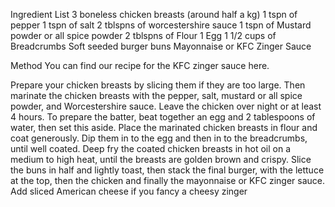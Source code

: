 Ingredient List
3 boneless chicken breasts (around half a kg)
1 tspn of pepper
1 tspn of salt
2 tblspns of worcestershire sauce
1 tspn of Mustard powder or all spice powder
2 tblspns of Flour
1 Egg
1 1/2 cups of Breadcrumbs
Soft seeded burger buns
Mayonnaise or KFC Zinger Sauce

Method
You can find our recipe for the KFC zinger sauce here.

Prepare your chicken breasts by slicing them if they are too large. Then marinate the chicken breasts with the pepper, salt, mustard or all spice powder, and Worcestershire sauce. Leave the chicken over night or at least 4 hours.
To prepare the batter, beat together an egg and 2 tablespoons of water, then set this aside.
Place the marinated chicken breasts in flour and coat generously. Dip them in to the egg and then in to the breadcrumbs, until well coated.
Deep fry the coated chicken breasts in hot oil on a medium to high heat, until the breasts are golden brown and crispy.
Slice the buns in half and lightly toast, then stack the final burger, with the lettuce at the top, then the chicken and finally the mayonnaise or KFC zinger sauce. Add sliced American cheese if you fancy a cheesy zinger

